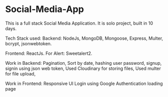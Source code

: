 # Social-Media-App
This is a full stack Social Media Application. It is solo project, built in 10 days.

Tech Stack used: 
Backend: NodeJs, MongoDB, Mongoose, Express, Multer, bcrypt, jsonwebtoken.

Frontend: ReactJs.
For Alert: Sweetalert2.


Work in Backend:
  Pagination, 
  Sort by date,
  hashing user password, 
  signup, signin using json web token,
  Used Cloudinary for storing files,
  Used multer for file upload,
  
Work in Frontend:
  Responsive UI
  Login using Google Authentication
  loading page
  
  
